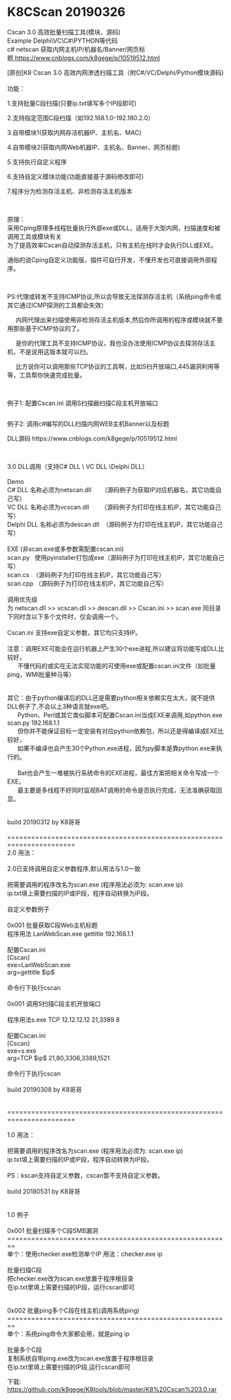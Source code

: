 # K8CScan 20190326
Cscan 3.0 高效批量扫描工具(模块、源码)<br>
Example Delphi\VC\C#\PYTHON等代码<br>
c# netscan 获取内网主机IP/机器名/Banner/网页标题,https://www.cnblogs.com/k8gege/p/10519512.html<br>

<p>[原创]K8 Cscan 3.0 高效内网渗透扫描工具（附C#/VC/Delphi/Python模块源码) <br /><br />功能：</p>
<p>1.支持批量C段扫描(只要ip.txt填写多个IP段即可)</p>
<p>2.支持指定范围C段扫描（如192.168.1.0-192.180.2.0）</p>
<p>3.自带模块1(获取内网存活机器IP、主机名、MAC)</p>
<p>4.自带模块2(获取内网Web机器IP、主机名、Banner、网页标题)</p>
<p>5.支持执行自定义程序</p>
<p>6.支持自定义模块功能(功能直接基于源码修改即可)</p>
<p>7.程序分为检测存活主机、非检测存活主机版本</p>
<p>&nbsp;</p>
<p>原理：<br />采用Cping原理多线程批量执行外部exe或DLL，适用于大型内网，扫描速度和被调用工具或模块有关<br />为了提高效率Cscan自动探测存活主机，只有主机在线时才会执行DLL或EXE。</p>
<p>通俗的说Cping自定义功能版，插件可自行开发，不懂开发也可直接调用外部程序。</p>
<p>&nbsp;</p>
<p>PS:代理或转发不支持ICMP协议,所以会导致无法探测存活主机（系统ping命令或其它通过ICMP探测的工具都会失效）</p>
<p>&nbsp;&nbsp;&nbsp;&nbsp; 内网代理出来扫描使用非检测存活主机版本,然后你所调用的程序或模块就不要用那些基于ICMP协议的了。</p>
<p>&nbsp;&nbsp;&nbsp;&nbsp; 是你的代理工具不支持ICMP协议，我也没办法使用ICMP协议去探测存活主机，不是说用这版本就可以扫。</p>
<p>&nbsp;&nbsp;&nbsp;&nbsp; 比方说你可以调用那些TCP协议的工具啊，比如S扫开放端口,445漏洞利用等等，工具帮你快速完成批量。</p>
<p>&nbsp;</p>
<p>例子1: 配置Cscan.ini 调用S扫描器扫描C段主机开放端口</p>
<p><img src="https://img2018.cnblogs.com/blog/1463611/201903/1463611-20190312200210710-22698312.png" alt="" /></p>
<p>例子2: 调用c#编写的DLL扫描内网WEB主机Banner以及标题</p>
<p>DLL源码 https://www.cnblogs.com/k8gege/p/10519512.html</p>
<p><img src="https://img2018.cnblogs.com/blog/1463611/201903/1463611-20190312200408983-358773201.jpg" alt="" /></p>
<p><br />3.0 DLL调用（支持C# DLL \ VC DLL \Delphi DLL）<br /><br />Demo<br />C# DLL 名称必须为netscan.dll &nbsp;&nbsp; &nbsp; （源码例子为获取IP对应机器名，其它功能自己写）<br />VC DLL 名称必须为vcscan.dll &nbsp;&nbsp;&nbsp; &nbsp; （源码例子为打印在线主机IP，其它功能自己写）<br />Delphi DLL 名称必须为descan.dll&nbsp; （源码例子为打印在线主机IP，其它功能自己写）<br /><br />EXE (非scan.exe或多参数需配置cscan.ini)<br />scan.py&nbsp;&nbsp; 使用pyinstaller打包成exe（源码例子为打印在线主机IP，其它功能自己写）<br />scan.cs&nbsp; （源码例子为打印在线主机IP，其它功能自己写）<br />scan.cpp （源码例子为打印在线主机IP，其它功能自己写）<br /><br />调用优先级<br />为 netscan.dll &gt;&gt; vcscan.dll &gt;&gt; descan.dll &gt;&gt; Cscan.ini &gt;&gt; scan.exe 同目录下同时含以下多个文件时，仅会调用一个。<br /><br />Cscan.ini 支持exe自定义参数，其它均只支持IP。<br /><br />注意：调用EXE可能会在运行机器上产生30个exe进程,所以建议将功能写成DLL比较好。<br />&nbsp;&nbsp; &nbsp;&nbsp; 不懂代码的或实在无法实现功能的可使用exe或配置cscan.ini文件（如批量ping，WMI批量种马等）<br /><br />&nbsp;&nbsp; &nbsp; &nbsp;<br />其它：由于python编译后的DLL还是需要python相关依赖实在太大，就不提供DLL例子了,不会以上3种语言就exe吧。<br />&nbsp;&nbsp; &nbsp;&nbsp; Python、Perl或其它类似脚本可配置Cscan.ini当成EXE来调用,如python.exe scan.py 192.168.1.1<br />&nbsp;&nbsp; &nbsp;&nbsp; 但你并不能保证目标一定安装有对应python依赖包，所以还是得编译成EXE比较好，<br />&nbsp;&nbsp; &nbsp;&nbsp; 如果不编译也会产生30个Python.exe进程，因为py脚本是靠python.exe来执行的。<br /><br />&nbsp;&nbsp;&nbsp;&nbsp;&nbsp; Bat也会产生一堆被执行系统命令的EXE进程，最佳方案把相关命令写成一个EXE。<br />&nbsp;&nbsp; &nbsp;&nbsp; 最主要是多线程不好同时监视BAT调用的命令是否执行完成，无法准确获取回显。<br />&nbsp;&nbsp; &nbsp; &nbsp;<br />&nbsp;&nbsp; &nbsp; &nbsp;<br />build 20190312 by K8哥哥<br /><br />=======================================================================<br />2.0 用法：<br /><br />2.0已支持调用自定义参数程序,默认用法与1.0一致<br /><br />把需要调用的程序改名为scan.exe (程序用法必须为: scan.exe ip)<br />ip.txt填上需要扫描的IP或IP段，程序自动转换为IP段。<br /><br />自定义参数例子<br /><br />0x001 批量获取C段Web主机标题<br />程序用法 LanWebScan.exe gettitle 192.168.1.1<br /><br />配置Cscan.ini<br />[Cscan]<br />exe=LanWebScan.exe<br />arg=gettitle $ip$<br /><br />命令行下执行cscan<br /><br />0x001 调用S扫描C段主机开放端口<br /><br />程序用法s.exe TCP 12.12.12.12 21,3389 8<br /><br />配置Cscan.ini<br />[Cscan]<br />exe=s.exe<br />arg=TCP $ip$ 21,80,3306,3389,1521<br /><br />命令行下执行cscan<br /><br />build 20190308 by K8哥哥<br /><br /><br />=======================================================================<br /><br />1.0 用法：<br /><br />把需要调用的程序改名为scan.exe (程序用法必须为: scan.exe ip)<br />ip.txt填上需要扫描的IP或IP段，程序自动转换为IP段。<br /><br />PS：kscan支持自定义参数，cscan暂不支持自定义参数。<br /><br />build 20180531 by K8哥哥<br /><br /><br />1.0 例子 <br />&nbsp;<br />0x001 批量扫描多个C段SMB漏洞<br />========================================================<br />单个：使用checker.exe检测单个IP 用法：checker.exe ip<br /><br />批量扫描C段<br />把checker.exe改为scan.exe放置于程序根目录<br />在ip.txt里填上需要扫描的IP段，运行cscan即可<br /><br /><br />0x002 批量ping多个C段在线主机(调用系统ping)<br />========================================================<br />单个：系统ping命令大家都会用，就是ping ip<br /><br />批量多个C段<br />复制系统自带ping.exe改为scan.exe放置于程序根目录<br />在ip.txt里填上需要扫描的IP段,运行cscan即可</p>
<p>下载:<br /><a href="https://github.com/k8gege/K8tools/blob/master/K8%20Cscan%203.0.rar" target="_blank">https://github.com/k8gege/K8tools/blob/master/K8%20Cscan%203.0.rar</a></p>

